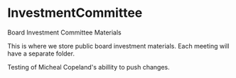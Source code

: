 # InvestmentCommittee
Board Investment Committee Materials

This is where we store public board investment materials.  Each meeting will have a separate folder.


Testing of Micheal Copeland's abillity to push changes.